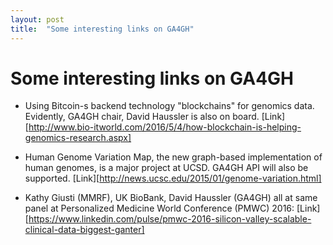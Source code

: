 ```yaml
---
layout: post
title:  "Some interesting links on GA4GH"
---
```

# Some interesting links on GA4GH

- Using Bitcoin-s backend technology "blockchains" for genomics data. Evidently, GA4GH chair, David Haussler is also on board. [Link][http://www.bio-itworld.com/2016/5/4/how-blockchain-is-helping-genomics-research.aspx]

- Human Genome Variation Map, the new graph-based implementation of human genomes, is a major project at UCSD.  GA4GH API will also be supported. [Link][http://news.ucsc.edu/2015/01/genome-variation.html]

- Kathy Giusti (MMRF), UK BioBank, David Haussler (GA4GH) all at same panel at  Personalized Medicine World Conference (PMWC) 2016: [Link][https://www.linkedin.com/pulse/pmwc-2016-silicon-valley-scalable-clinical-data-biggest-ganter]
